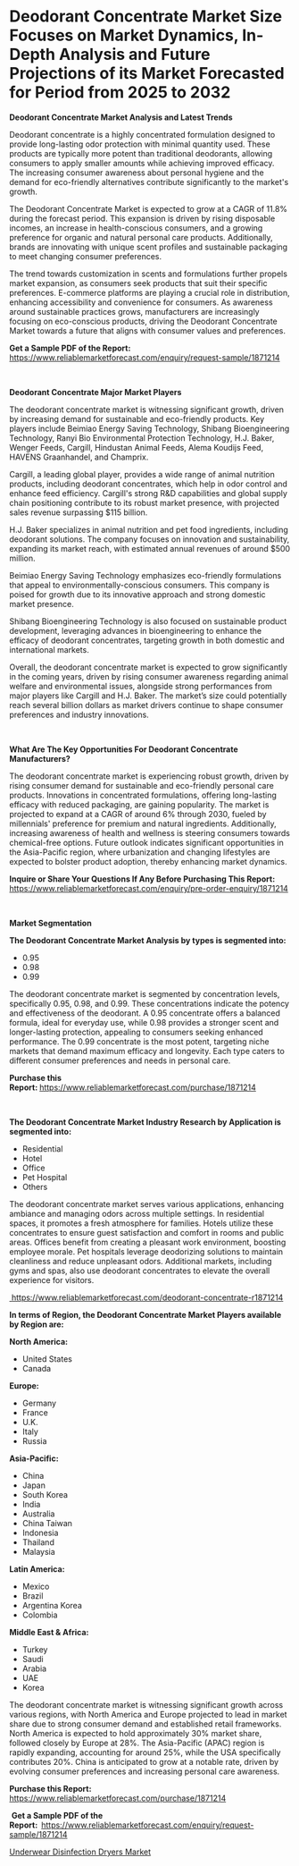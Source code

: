 <p><h1>Deodorant Concentrate Market Size Focuses on Market Dynamics, In-Depth Analysis and Future Projections of its Market Forecasted for Period from 2025 to 2032</h1></p><p><strong>Deodorant Concentrate Market Analysis and Latest Trends</strong></p>
<p><p>Deodorant concentrate is a highly concentrated formulation designed to provide long-lasting odor protection with minimal quantity used. These products are typically more potent than traditional deodorants, allowing consumers to apply smaller amounts while achieving improved efficacy. The increasing consumer awareness about personal hygiene and the demand for eco-friendly alternatives contribute significantly to the market's growth.</p><p>The Deodorant Concentrate Market is expected to grow at a CAGR of 11.8% during the forecast period. This expansion is driven by rising disposable incomes, an increase in health-conscious consumers, and a growing preference for organic and natural personal care products. Additionally, brands are innovating with unique scent profiles and sustainable packaging to meet changing consumer preferences.</p><p>The trend towards customization in scents and formulations further propels market expansion, as consumers seek products that suit their specific preferences. E-commerce platforms are playing a crucial role in distribution, enhancing accessibility and convenience for consumers. As awareness around sustainable practices grows, manufacturers are increasingly focusing on eco-conscious products, driving the Deodorant Concentrate Market towards a future that aligns with consumer values and preferences.</p></p>
<p><strong>Get a Sample PDF of the Report:&nbsp;</strong> <a href="https://www.reliablemarketforecast.com/enquiry/request-sample/1871214?utm_campaign=1890&utm_medium=2&utm_source=Github&utm_content=ia&utm_term=10022025&utm_id=deodorant-concentrate">https://www.reliablemarketforecast.com/enquiry/request-sample/1871214</a></p>
<p>&nbsp;</p>
<p><strong>Deodorant Concentrate Major Market Players</strong></p>
<p><p>The deodorant concentrate market is witnessing significant growth, driven by increasing demand for sustainable and eco-friendly products. Key players include Beimiao Energy Saving Technology, Shibang Bioengineering Technology, Ranyi Bio Environmental Protection Technology, H.J. Baker, Wenger Feeds, Cargill, Hindustan Animal Feeds, Alema Koudijs Feed, HAVENS Graanhandel, and Champrix.</p><p>Cargill, a leading global player, provides a wide range of animal nutrition products, including deodorant concentrates, which help in odor control and enhance feed efficiency. Cargill's strong R&D capabilities and global supply chain positioning contribute to its robust market presence, with projected sales revenue surpassing $115 billion.</p><p>H.J. Baker specializes in animal nutrition and pet food ingredients, including deodorant solutions. The company focuses on innovation and sustainability, expanding its market reach, with estimated annual revenues of around $500 million.</p><p>Beimiao Energy Saving Technology emphasizes eco-friendly formulations that appeal to environmentally-conscious consumers. This company is poised for growth due to its innovative approach and strong domestic market presence.</p><p>Shibang Bioengineering Technology is also focused on sustainable product development, leveraging advances in bioengineering to enhance the efficacy of deodorant concentrates, targeting growth in both domestic and international markets.</p><p>Overall, the deodorant concentrate market is expected to grow significantly in the coming years, driven by rising consumer awareness regarding animal welfare and environmental issues, alongside strong performances from major players like Cargill and H.J. Baker. The market’s size could potentially reach several billion dollars as market drivers continue to shape consumer preferences and industry innovations.</p></p>
<p>&nbsp;</p>
<p><strong>What Are The Key Opportunities For Deodorant Concentrate Manufacturers?</strong></p>
<p><p>The deodorant concentrate market is experiencing robust growth, driven by rising consumer demand for sustainable and eco-friendly personal care products. Innovations in concentrated formulations, offering long-lasting efficacy with reduced packaging, are gaining popularity. The market is projected to expand at a CAGR of around 6% through 2030, fueled by millennials' preference for premium and natural ingredients. Additionally, increasing awareness of health and wellness is steering consumers towards chemical-free options. Future outlook indicates significant opportunities in the Asia-Pacific region, where urbanization and changing lifestyles are expected to bolster product adoption, thereby enhancing market dynamics.</p></p>
<p><strong>Inquire or Share Your Questions If Any Before Purchasing This Report:</strong> <a href="https://www.reliablemarketforecast.com/enquiry/pre-order-enquiry/1871214?utm_campaign=1890&utm_medium=2&utm_source=Github&utm_content=ia&utm_term=10022025&utm_id=deodorant-concentrate">https://www.reliablemarketforecast.com/enquiry/pre-order-enquiry/1871214</a></p>
<p>&nbsp;</p>
<p><strong>Market Segmentation</strong></p>
<p><strong>The Deodorant Concentrate Market Analysis by types is segmented into:</strong></p>
<p><ul><li>0.95</li><li>0.98</li><li>0.99</li></ul></p>
<p><p>The deodorant concentrate market is segmented by concentration levels, specifically 0.95, 0.98, and 0.99. These concentrations indicate the potency and effectiveness of the deodorant. A 0.95 concentrate offers a balanced formula, ideal for everyday use, while 0.98 provides a stronger scent and longer-lasting protection, appealing to consumers seeking enhanced performance. The 0.99 concentrate is the most potent, targeting niche markets that demand maximum efficacy and longevity. Each type caters to different consumer preferences and needs in personal care.</p></p>
<p><strong>Purchase this Report:&nbsp;</strong><a href="https://www.reliablemarketforecast.com/purchase/1871214?utm_campaign=1890&utm_medium=2&utm_source=Github&utm_content=ia&utm_term=10022025&utm_id=deodorant-concentrate">https://www.reliablemarketforecast.com/purchase/1871214</a></p>
<p>&nbsp;</p>
<p><strong>The Deodorant Concentrate Market Industry Research by Application is segmented into:</strong></p>
<p><ul><li>Residential</li><li>Hotel</li><li>Office</li><li>Pet Hospital</li><li>Others</li></ul></p>
<p><p>The deodorant concentrate market serves various applications, enhancing ambiance and managing odors across multiple settings. In residential spaces, it promotes a fresh atmosphere for families. Hotels utilize these concentrates to ensure guest satisfaction and comfort in rooms and public areas. Offices benefit from creating a pleasant work environment, boosting employee morale. Pet hospitals leverage deodorizing solutions to maintain cleanliness and reduce unpleasant odors. Additional markets, including gyms and spas, also use deodorant concentrates to elevate the overall experience for visitors.</p></p>
<p><a href="https://www.reliablemarketforecast.com/deodorant-concentrate-r1871214?utm_campaign=1890&utm_medium=2&utm_source=Github&utm_content=ia&utm_term=10022025&utm_id=deodorant-concentrate">&nbsp;https://www.reliablemarketforecast.com/deodorant-concentrate-r1871214</a></p>
<p><strong>In terms of Region, the Deodorant Concentrate Market Players available by Region are:</strong></p>
<p>
    <p> <strong> North America: </strong>
        <ul>
            <li>United States</li>
            <li>Canada</li>
        </ul>
        </p> 
    <p> <strong> Europe: </strong>
        <ul>
            <li>Germany</li>
            <li>France</li>
            <li>U.K.</li>
            <li>Italy</li>
            <li>Russia</li>
        </ul>
        </p> 
    <p> <strong> Asia-Pacific: </strong>
        <ul>
            <li>China</li>
            <li>Japan</li>
            <li>South Korea</li>
            <li>India</li>
            <li>Australia</li>
            <li>China Taiwan</li>
            <li>Indonesia</li>
            <li>Thailand</li>
            <li>Malaysia</li>
        </ul>
        </p> 
    <p> <strong> Latin America: </strong>
        <ul>
            <li>Mexico</li>
            <li>Brazil</li>
            <li>Argentina Korea</li>
            <li>Colombia</li>
        </ul>
        </p> 
    <p> <strong> Middle East & Africa: </strong>
        <ul>
            <li>Turkey</li>
            <li>Saudi</li>
            <li>Arabia</li>
            <li>UAE</li>
            <li>Korea</li>
        </ul>
    </p>
    </p>
<p><p>The deodorant concentrate market is witnessing significant growth across various regions, with North America and Europe projected to lead in market share due to strong consumer demand and established retail frameworks. North America is expected to hold approximately 30% market share, followed closely by Europe at 28%. The Asia-Pacific (APAC) region is rapidly expanding, accounting for around 25%, while the USA specifically contributes 20%. China is anticipated to grow at a notable rate, driven by evolving consumer preferences and increasing personal care awareness.</p></p>
<p><strong>Purchase this Report: </strong><a href="https://www.reliablemarketforecast.com/purchase/1871214?utm_campaign=1890&utm_medium=2&utm_source=Github&utm_content=ia&utm_term=10022025&utm_id=deodorant-concentrate">https://www.reliablemarketforecast.com/purchase/1871214</a></p>
<p>&nbsp;<strong>Get a Sample PDF of the Report:&nbsp;&nbsp;</strong><a href="https://www.reliablemarketforecast.com/enquiry/request-sample/1871214?utm_campaign=1890&utm_medium=2&utm_source=Github&utm_content=ia&utm_term=10022025&utm_id=deodorant-concentrate">https://www.reliablemarketforecast.com/enquiry/request-sample/1871214</a></p>
<p><strong></strong></p>
<p><p><a href="https://github.com/lylyparadise/Market-Research-Report-List-6/blob/main/underwear-disinfection-dryers-market.md?utm_campaign=1890&utm_medium=2&utm_source=Github&utm_content=ia&utm_term=10022025&utm_id=deodorant-concentrate">Underwear Disinfection Dryers Market</a></p></p>